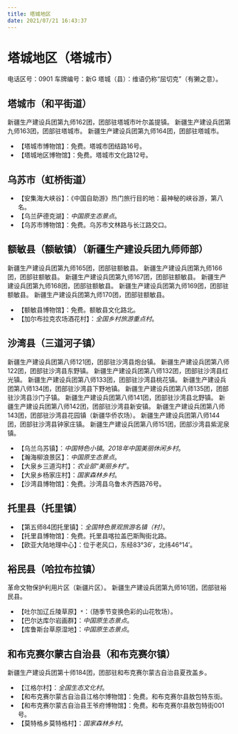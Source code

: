 ```yaml
---
title: 塔城地区
date: 2021/07/21 16:43:37
---
```


# 塔城地区（塔城市）
电话区号：0901
车牌编号：新G
塔城（县）：维语仍称“屈切克”（有獭之意）。
## 塔城市（和平街道）
新疆生产建设兵团第九师162团，团部驻塔城市叶尔盖提镇。
新疆生产建设兵团第九师163团，团部驻塔城市。
新疆生产建设兵团第九师164团，团部驻塔城市。
* 【塔城市博物馆】：免费。塔城市团结路16号。
* 【塔城地区博物馆】：免费。塔城市文化路12号。
## 乌苏市（虹桥街道）
* 【安集海大峡谷】：《中国自助游》热门旅行目的地：最神秘的峡谷游，第八名。
* 【乌兰萨德克湖】：*中国原生态景点*。
* 【乌苏市博物馆】：免费。乌苏市文林路与长江路交口。
## 额敏县（额敏镇）（新疆生产建设兵团九师师部）
新疆生产建设兵团第九师165团，团部驻额敏县。
新疆生产建设兵团第九师166团，团部驻额敏县。
新疆生产建设兵团第九师167团，团部驻额敏县。
新疆生产建设兵团第九师168团，团部驻额敏县。
新疆生产建设兵团第九师169团，团部驻额敏县。
新疆生产建设兵团第九师170团，团部驻额敏县。
* 【额敏县博物馆】：免费。额敏县文化路北。
* 【加尔布拉克农场酒花村】：*全国乡村旅游重点村*。
## 沙湾县（三道河子镇）
新疆生产建设兵团第八师121团，团部驻沙湾县炮台镇。
新疆生产建设兵团第八师122团，团部驻沙湾县东野镇。
新疆生产建设兵团第八师132团，团部驻沙湾县红光镇。
新疆生产建设兵团第八师133团，团部驻沙湾县桃花镇。
新疆生产建设兵团第八师134团，团部驻沙湾县下野地镇。
新疆生产建设兵团第八师135团，团部驻沙湾县沙门子镇。
新疆生产建设兵团第八师141团，团部驻沙湾县北野镇。
新疆生产建设兵团第八师142团，团部驻沙湾县新安镇。
新疆生产建设兵团第八师143团，团部驻沙湾县花园镇（新疆华侨农场）。
新疆生产建设兵团第八师144团，团部驻沙湾县钟家庄镇。
新疆生产建设兵团第八师151团，团部沙湾县紫泥泉镇。
* 【乌兰乌苏镇】：*中国特色小镇*。*2018年中国美丽休闲乡村*。
* 【瀚海柳浪景区】：*中国原生态景点*。
* 【大泉乡三道沟村】：*农业部“美丽乡村”*。
* 【大泉乡杨家庄村】：*国家森林乡村*。
* 【沙湾县博物馆】：免费。沙湾县乌鲁木齐西路76号。
## 托里县（托里镇）
* 【第五师84团托里镇】：*全国特色景观旅游名镇（村）*。
* 【托里县博物馆】：免费。托里县喀拉盖巴斯陶街北路。
* 【欧亚大陆地理中心】：位于老风口，东经83°36′，北纬46°14′。
## 裕民县（哈拉布拉镇）
革命文物保护利用片区（新疆片区）。
新疆生产建设兵团第九师161团，团部驻裕民县。
* 【吐尔加辽丘陵草原】`*`：（随季节变换色彩的山花牧场）。
* 【巴尔达库尔岩画群】：*中国原生态景点*。
* 【库鲁斯台草原湿地】：*中国原生态景点*。
## 和布克赛尔蒙古自治县（和布克赛尔镇）
新疆生产建设兵团第十师184团，团部驻和布克赛尔蒙古自治县夏孜盖乡。
* 【江格尔村】：*全国生态文化村*。
* 【和布克赛尔蒙古自治县江格尔博物馆】：免费。和布克赛尔县敖包特东街。
* 【和布克赛尔蒙古自治县王爷府博物馆】：免费。和布克赛尔县敖包特街001号。
* 【莫特格乡莫特格村】：*国家森林乡村*。
